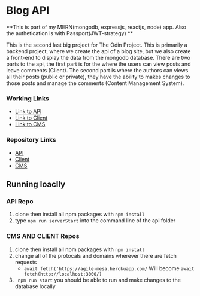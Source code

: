 # Blog API
**This is part of my MERN(mongodb, expressjs, reactjs, node) app. Also the authetication is with Passport(JWT-strategy) **

This is the second last big project for The Odin Project.
This is primarily a backend project, where we create the api of a blog site, but we also create a front-end to display the data from the mongodb database. There are two parts to the api, the first part is for the where the users can view posts and leave comments (Client). The second part is where the authors can views all their posts (public or private), they have the ability to makes changes to those posts and manage the comments (Content Management System). 

### Working Links

- [Link to API](https://agile-mesa-41864.herokuapp.com/)
- [Link to Client](https://blog-client-brandhawa.netlify.app/)
- [Link to CMS](https://blog-cms-brandhawa.netlify.app/)

### Repository Links 
- [API](https://github.com/brandhawa99/blog_api)
- [Client](https://github.com/brandhawa99/blog_client)
- [CMS](https://github.com/brandhawa99/blog_cms) 

## Running loaclly 
### API Repo 
1. clone then install all npm packages with ```npm install```
2. type  ``` npm run serverStart ``` into the command line of the api folder
### CMS AND CLIENT Repos
1. clone then install all npm packages with ```npm install```
2. change all of the protocals and domains wherever there are fetch requests
    - ```await fetch('https://agile-mesa.herokuapp.com/``` Will become ```await fetch(http://localhost:3000/)```
3. ``` npm run start``` you should be able to run and make changes to the database locally
